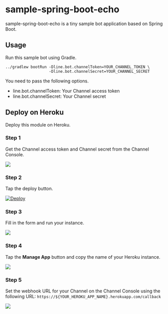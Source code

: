 # sample-spring-boot-echo

sample-spring-boot-echo is a tiny sample bot application based on Spring Boot.

## Usage

Run this sample bot using Gradle.

    ../gradlew bootRun -Dline.bot.channelToken=YOUR_CHANNEL_TOKEN \
                       -Dline.bot.channelSecret=YOUR_CHANNEL_SECRET

You need to pass the following options.

  * line.bot.channelToken: Your Channel access token
  * line.bot.channelSecret: Your Channel secret

## Deploy on Heroku

Deploy this module on Heroku.

### Step 1

Get the Channel access token and Channel secret from the Channel Console.

<img src="https://github.com/newnewcoder/line-bot-sdk-java/blob/master/sample-spring-boot-echo/_assets/line-bot-configuration.png?raw=true">

### Step 2

Tap the deploy button.

[![Deploy](https://www.herokucdn.com/deploy/button.svg)](https://heroku.com/deploy?template=https://github.com/newnewcoder/line-bot-sdk-java)

### Step 3

Fill in the form and run your instance.

<img src="https://github.com/newnewcoder/line-bot-sdk-java/blob/master/sample-spring-boot-echo/_assets/heroku.png?raw=true">

### Step 4

Tap the **Manage App** button and copy the name of your Heroku instance.

<img src="https://github.com/newnewcoder/line-bot-sdk-java/blob/master/sample-spring-boot-echo/_assets/heroku-app-name.png?raw=true">

### Step 5

Set the webhook URL for your Channel on the Channel Console using the following URL:
`https://${YOUR_HEROKU_APP_NAME}.herokuapp.com/callback`

<img src="https://github.com/newnewcoder/line-bot-sdk-java/blob/master/sample-spring-boot-echo/_assets/put-webhook-url.png?raw=true">
